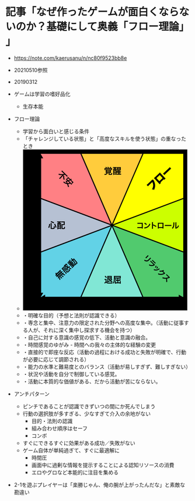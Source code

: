 
# 記事「なぜ作ったゲームが面白くならないのか？基礎にして奥義「フロー理論」 」
- https://note.com/kaerusanu/n/nc80f9523bb8e
- 20210510参照
- 20190312

- ゲームは学習の嗜好品化
    - 生存本能
- フロー理論
    - 学習から面白いと感じる条件
    - 「チャレンジしている状態」と「高度なスキルを使う状態」の重なったとき
    - ![](img/sfn34747.bmp)
    - ・明確な目的（予想と法則が認識できる）
    - ・専念と集中、注意力の限定された分野への高度な集中。（活動に従事する人が、それに深く集中し探求する機会を持つ）
    - ・自己に対する意識の感覚の低下、活動と意識の融合。
    - ・時間感覚のゆがみ - 時間への我々の主体的な経験の変更
    - ・直接的で即座な反応（活動の過程における成功と失敗が明確で、行動が必要に応じて調節される）
    - ・能力の水準と難易度とのバランス（活動が易しすぎず、難しすぎない）
    - ・状況や活動を自分で制御している感覚。
    - ・活動に本質的な価値がある、だから活動が苦にならない。
- アンチパターン
    - ピンチであることが認識できずいつの間にか死んでしまう
    - 行動の選択肢が多すぎる、少なすぎて介入の余地がない
        - 目的・法則の認識
        - 組み合わせ順序はセーフ
        - コンボ
    - すぐにできるすぐに効果がある成功／失敗がない
    - ゲーム自体が単純過ぎて、すぐに最適解に
        - 時間圧
        - 画面中に過剰な情報を提示することによる認知リソースの消費
        - エロやグロなど本能的に注目を集める
- 2-1を遊ぶプレイヤーは「楽勝じゃん、俺の腕が上がったんだな」と素敵な勘違い
